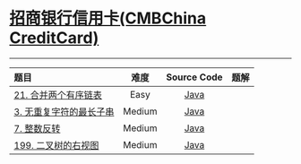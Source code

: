 # [招商银行信用卡(CMBChina CreditCard)](https://leetcode-cn.com/study-plan/cmbchina-cc)

-------------------

|   题目   |     难度     |   Source Code   |          题解          |
|    :-----        |    :----:    |         :----:         |      :----:     |
| [21. 合并两个有序链表](https://leetcode-cn.com/problems/merge-two-sorted-lists/) | Easy |  [Java](./Problem21_mergeTwoSortedList.java) | []() |
| [3. 无重复字符的最长子串](https://leetcode-cn.com/problems/longest-substring-without-repeating-characters/) | Medium |  [Java](./Problem3_longestSubstringWithoutRepeatingCharacters.java) | []() |
| [7. 整数反转](https://leetcode-cn.com/problems/reverse-integer/) | Medium |  [Java](./Problem7_reverseInteger.java) | []() |
| [199. 二叉树的右视图](https://leetcode-cn.com/problems/binary-tree-right-side-view/) | Medium | [Java](./Problem199_binaryTreeRightSideView.java) | []() | 

